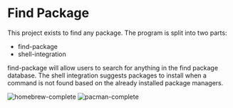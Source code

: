 # Find Package
This project exists to find any package.
The program is split into two parts:
- find-package
- shell-integration

find-package will allow users to search for anything in the find package database.
The shell integration suggests packages to install when a command is not found based on the already installed package managers.

![homebrew-complete](https://img.shields.io/badge/homebrew-binaries_only-yellow)
![pacman-complete](https://img.shields.io/badge/pacman-binaries_only-yellow)
